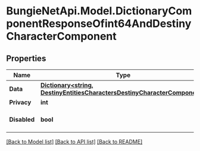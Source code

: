 
# BungieNetApi.Model.DictionaryComponentResponseOfint64AndDestinyCharacterComponent

## Properties

Name | Type | Description | Notes
------------ | ------------- | ------------- | -------------
**Data** | [**Dictionary&lt;string, DestinyEntitiesCharactersDestinyCharacterComponent&gt;**](DestinyEntitiesCharactersDestinyCharacterComponent.md) |  | [optional] 
**Privacy** | **int** |  | [optional] 
**Disabled** | **bool** | If true, this component is disabled. | [optional] 

[[Back to Model list]](../README.md#documentation-for-models)
[[Back to API list]](../README.md#documentation-for-api-endpoints)
[[Back to README]](../README.md)

